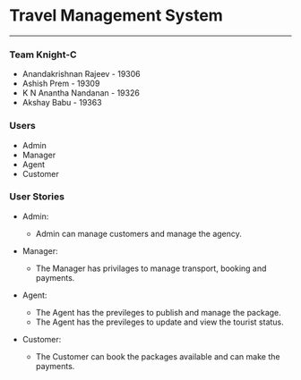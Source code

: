 # Travel Management System
***
### Team Knight-C
* Anandakrishnan Rajeev - 19306
* Ashish Prem - 19309
* K N Anantha Nandanan - 19326
* Akshay Babu - 19363

### Users
* Admin
* Manager
* Agent
* Customer

### User Stories
* Admin:
   * Admin can manage customers and manage the agency.

* Manager:
     * The Manager has privilages to manage transport, booking and payments.
	 
* Agent:
   * The Agent has the previleges to publish and manage the package.
   * The Agent has the previleges to update and view the tourist status.

* Customer:
    * The Customer can book the packages available and can make the payments.